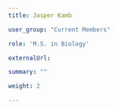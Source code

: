 ```yaml
---
title: Jasper Kamb

user_group: "Current Members"

role: 'M.S. in Biology'

externalUrl: 

summary: ""

weight: 2

---
```



